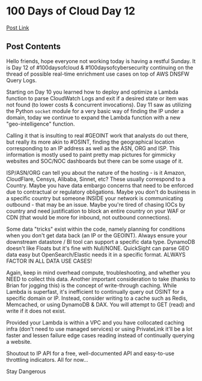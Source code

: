 # 100 Days of Cloud Day 12

[Post Link](https://www.linkedin.com/feed/update/urn:li:share:6984932402322100224/)

## Post Contents

Hello friends, hope everyone not working today is having a restful Sunday. It is Day 12 of #100daysofcloud & #100daysofcybersecurity continuing on the thread of possible real-time enrichment use cases on top of AWS DNSFW Query Logs.

Starting on Day 10 you learned how to deploy and optimize a Lambda function to parse CloudWatch Logs and exit if a desired state or item was not found (to lower costs & concurrent invocations). Day 11 saw as utilizing the Python `socket` module for a very basic way of finding the IP under a domain, today we continue to expand the Lambda function with a new "geo-intelligence" function.

Calling it that is insulting to real #GEOINT work that analysts do out there, but really its more akin to #OSINT, finding the geographical location corresponding to an IP address as well as the ASN, ORG and ISP. This information is mostly used to paint pretty map pictures for gimmicky websites and SOC/NOC dashboards but there can be some usage of it.

ISP/ASN/ORG can tell you about the nature of the hosting - is it Amazon, CloudFlare, Censys, Alibaba, Sinnet, etc? These usually correspond to a Country. Maybe you have data embargo concerns that need to be enforced due to contractual or regulatory obligations. Maybe you don't do business in a specific country but someone INSIDE your network is communicating outbound - that may be an issue. Maybe you're tired of chasing IOCs by country and need justification to block an entire country on your WAF or CDN (that would be more for inbound, not outbound connections).

Some data "tricks" exist within the code, namely planning for conditions when you don't get data back (an IP or the GEOINT). Always ensure your downstream datastore / BI tool can support a specific data type. DynamoDB doesn't like Floats but it's fine with Null/NONE. QuickSight can parse GEO data easy but OpenSearch/Elastic needs it in a specific format. ALWAYS FACTOR IN ALL DATA USE CASES!

Again, keep in mind overhead compute, troubleshooting, and whether you NEED to collect this data. Another important consideration to take (thanks to Brian for jogging this) is the concept of write-through caching. While Lambda is superfast, it's inefficient to continually query out OSINT for a specific domain or IP. Instead, consider writing to a cache such as Redis, Memcached, or using DynamoDB & DAX. You will attempt to GET (read) and write if it does not exist. 

Provided your Lambda is within a VPC and you have collocated caching infra (don't need to use managed services) or using PrivateLink it'll be a lot faster and lessen failure edge cases reading instead of continually querying a website.

Shoutout to IP API for a free, well-documented API and easy-to-use throttling indicators. All for now...

Stay Dangerous